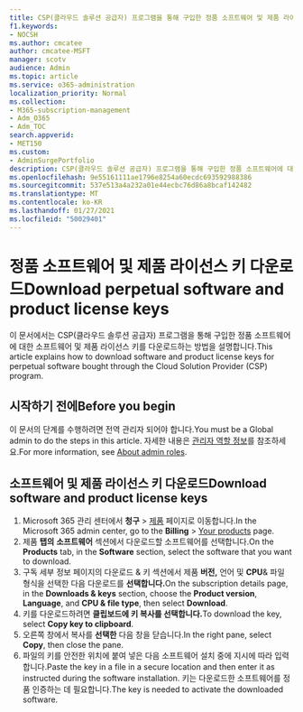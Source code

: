 ```yaml
---
title: CSP(클라우드 솔루션 공급자) 프로그램을 통해 구입한 정품 소프트웨어 및 제품 라이선스 키 다운로드
f1.keywords:
- NOCSH
ms.author: cmcatee
author: cmcatee-MSFT
manager: scotv
audience: Admin
ms.topic: article
ms.service: o365-administration
localization_priority: Normal
ms.collection:
- M365-subscription-management
- Adm_O365
- Adm_TOC
search.appverid:
- MET150
ms.custom:
- AdminSurgePortfolio
description: CSP(클라우드 솔루션 공급자) 프로그램을 통해 구입한 정품 소프트웨어에 대한 소프트웨어 및 제품 라이선스 키를 다운로드하는 방법을 알아보십시오.
ms.openlocfilehash: 9e55161111ae1796e8254a60ecdc693592988386
ms.sourcegitcommit: 537e513a4a232a01e44ecbc76d86a8bcaf142482
ms.translationtype: MT
ms.contentlocale: ko-KR
ms.lasthandoff: 01/27/2021
ms.locfileid: "50029401"
---
```

# <a name="download-perpetual-software-and-product-license-keys"></a><span data-ttu-id="1e50e-103">정품 소프트웨어 및 제품 라이선스 키 다운로드</span><span class="sxs-lookup"><span data-stu-id="1e50e-103">Download perpetual software and product license keys</span></span>

<span data-ttu-id="1e50e-104">이 문서에서는 CSP(클라우드 솔루션 공급자) 프로그램을 통해 구입한 정품 소프트웨어에 대한 소프트웨어 및 제품 라이선스 키를 다운로드하는 방법을 설명합니다.</span><span class="sxs-lookup"><span data-stu-id="1e50e-104">This article explains how to download software and product license keys for perpetual software bought through the Cloud Solution Provider (CSP) program.</span></span>

## <a name="before-you-begin"></a><span data-ttu-id="1e50e-105">시작하기 전에</span><span class="sxs-lookup"><span data-stu-id="1e50e-105">Before you begin</span></span>

<span data-ttu-id="1e50e-106">이 문서의 단계를 수행하려면 전역 관리자 되어야 합니다.</span><span class="sxs-lookup"><span data-stu-id="1e50e-106">You must be a Global admin to do the steps in this article.</span></span> <span data-ttu-id="1e50e-107">자세한 내용은 [관리자 역할 정보](../add-users/about-admin-roles.md)를 참조하세요.</span><span class="sxs-lookup"><span data-stu-id="1e50e-107">For more information, see [About admin roles](../add-users/about-admin-roles.md).</span></span>

## <a name="download-software-and-product-license-keys"></a><span data-ttu-id="1e50e-108">소프트웨어 및 제품 라이선스 키 다운로드</span><span class="sxs-lookup"><span data-stu-id="1e50e-108">Download software and product license keys</span></span>

1. <span data-ttu-id="1e50e-109">Microsoft 365 관리 센터에서 **청구** > <a href="https://go.microsoft.com/fwlink/p/?linkid=842054" target="_blank">제품</a> 페이지로 이동합니다.</span><span class="sxs-lookup"><span data-stu-id="1e50e-109">In the Microsoft 365 admin center, go to the **Billing** > <a href="https://go.microsoft.com/fwlink/p/?linkid=842054" target="_blank">Your products</a> page.</span></span>
2. <span data-ttu-id="1e50e-110">제품 **탭의** **소프트웨어** 섹션에서 다운로드할 소프트웨어를 선택합니다.</span><span class="sxs-lookup"><span data-stu-id="1e50e-110">On the **Products** tab, in the **Software** section, select the software that you want to download.</span></span>
3. <span data-ttu-id="1e50e-111">구독 세부 정보 페이지의 다운로드 & 키 섹션에서 제품 **버전,** 언어 및 **CPU**& 파일 형식을 선택한 다음 다운로드를  **선택합니다.**</span><span class="sxs-lookup"><span data-stu-id="1e50e-111">On the subscription details page, in the **Downloads & keys** section, choose the **Product version**, **Language**, and **CPU & file type**, then select **Download**.</span></span>
4. <span data-ttu-id="1e50e-112">키를 다운로드하려면 **클립보드에 키 복사를 선택합니다.**</span><span class="sxs-lookup"><span data-stu-id="1e50e-112">To download the key, select **Copy key to clipboard**.</span></span>
5. <span data-ttu-id="1e50e-113">오른쪽 창에서 복사를 **선택한** 다음 창을 닫습니다.</span><span class="sxs-lookup"><span data-stu-id="1e50e-113">In the right pane, select **Copy**, then close the pane.</span></span>
6. <span data-ttu-id="1e50e-114">파일의 키를 안전한 위치에 붙여 넣은 다음 소프트웨어 설치 중에 지시에 따라 입력합니다.</span><span class="sxs-lookup"><span data-stu-id="1e50e-114">Paste the key in a file in a secure location and then enter it as instructed during the software installation.</span></span> <span data-ttu-id="1e50e-115">키는 다운로드한 소프트웨어를 정품 인증하는 데 필요합니다.</span><span class="sxs-lookup"><span data-stu-id="1e50e-115">The key is needed to activate the downloaded software.</span></span>
